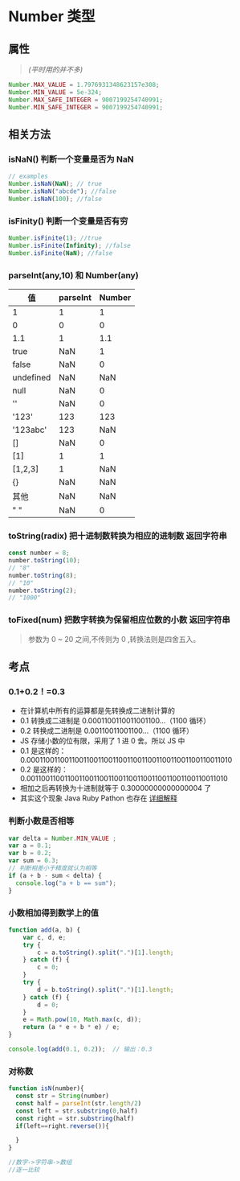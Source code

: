 <!--
 * @Author: 鱼小柔
 * @Date: 2020-11-07 18:17:26
 * @LastEditors: your name
 * @LastEditTime: 2021-04-08 17:50:12
 * @Description: file content
-->

# Number 类型

## 属性

> _(平时用的并不多)_

```js
Number.MAX_VALUE = 1.7976931348623157e308;
Number.MIN_VALUE = 5e-324;
Number.MAX_SAFE_INTEGER = 9007199254740991;
Number.MIN_SAFE_INTEGER = 9007199254740991;
```

## 相关方法

### isNaN() 判断一个变量是否为 NaN

```js
// examples
Number.isNaN(NaN); // true
Number.isNaN("abcde"); //false
Number.isNaN(100); //false
```

### isFinity() 判断一个变量是否有穷

```js
Number.isFinite(1); //true
Number.isFinite(Infinity); //false
Number.isFinite(NaN); //false
```

### parseInt(any,10) 和 Number(any)

| 值        | parseInt | Number |
| --------- | -------- | ------ |
| 1         | 1        | 1      |
| 0         | 0        | 0      |
| 1.1       | 1        | 1.1    |
| true      | NaN      | 1      |
| false     | NaN      | 0      |
| undefined | NaN      | NaN    |
| null      | NaN      | 0      |
| ''        | NaN      | 0      |
| '123'     | 123      | 123    |
| '123abc'  | 123      | NaN    |
| []        | NaN      | 0      |
| [1]       | 1        | 1      |
| [1,2,3]   | 1        | NaN    |
| {}        | NaN      | NaN    |
| 其他      | NaN      | NaN    |
| " "       | NaN      | 0      |

### toString(radix) 把十进制数转换为相应的进制数 返回字符串

```js
const number = 8;
number.toString(10);
// "8"
number.toString(8);
// "10"
number.toString(2);
// "1000"
```

### toFixed(num) 把数字转换为保留相应位数的小数 返回**字符串**

> 参数为 0 ~ 20 之间,不传则为 0 ,转换法则是四舍五入。

## 考点

### 0.1+0.2！=0.3

- 在计算机中所有的运算都是先转换成二进制计算的
- 0.1 转换成二进制是 0.0001100110011001100...（1100 循环）
- 0.2 转换成二进制是 0.00110011001100...（1100 循环）
- JS 存储小数的位有限，采用了 1 进 0 舍。所以 JS 中
- 0.1 是这样的：0.00011001100110011001100110011001100110011001100110011010
- 0.2 是这样的：0.0011001100110011001100110011001100110011001100110011010
- 相加之后再转换为十进制就等于 0.30000000000000004 了
- 其实这个现象 Java Ruby Pathon 也存在
  [详细解释]('https://juejin.im/post/6844903700356399112')

### 判断小数是否相等

```js
var delta = Number.MIN_VALUE ;
var a = 0.1;
var b = 0.2;
var sum = 0.3;
// 判断相差小于精度就认为相等
if (a + b - sum < delta) {
  console.log("a + b == sum");
}
```

### 小数相加得到数学上的值
```js
function add(a, b) {
    var c, d, e;
    try {
        c = a.toString().split(".")[1].length;
    } catch (f) {
        c = 0;
    }
    try {
        d = b.toString().split(".")[1].length;
    } catch (f) {
        d = 0;
    }
    e = Math.pow(10, Math.max(c, d));
    return (a * e + b * e) / e;
}

console.log(add(0.1, 0.2));  // 输出：0.3
```

### 对称数
```js
function isN(number){
  const str = String(number)
  const half = parseInt(str.length/2)
  const left = str.substring(0,half)
  const right = str.substring(half)
  if(left==right.reverse()){

  }
}
```
```js
//数字->字符串->数组
//逐一比较
```
